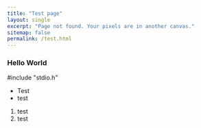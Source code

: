 ```yaml
---
title: "Test page"
layout: single
excerpt: "Page not found. Your pixels are in another canvas."
sitemap: false
permalink: /test.html
---
```


### Hello World ###
   <?php some code ?>
   #include "stdio.h"

* Test
* test
1. test
2. test
